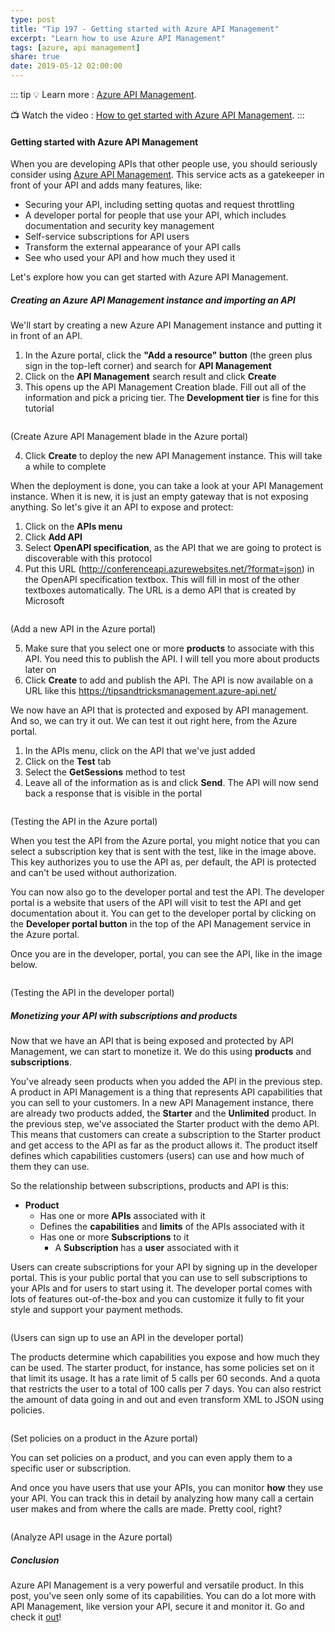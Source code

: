 ```yaml
---
type: post
title: "Tip 197 - Getting started with Azure API Management"
excerpt: "Learn how to use Azure API Management"
tags: [azure, api management]
share: true
date: 2019-05-12 02:00:00
---
```

 
::: tip
:bulb: Learn more : [Azure API Management](https://docs.microsoft.com/azure/api-management/?WT.mc_id=docs-azuredevtips-azureappsdev). 

:tv: Watch the video : [How to get started with Azure API Management](https://www.youtube.com/watch?v=gA2yxwKo0M0&list=PLLasX02E8BPCNCK8Thcxu-Y-XcBUbhFWC&index=55?WT.mc_id=youtube-azuredevtips-azureappsdev).
:::

#### Getting started with Azure API Management

When you are developing APIs that other people use, you should seriously consider using [Azure API Management](https://docs.microsoft.com/azure/api-management/?WT.mc_id=docs-azuredevtips-azureappsdev). This service acts as a gatekeeper in front of your API and adds many features, like:

* Securing your API, including setting quotas and request throttling
* A developer portal for people that use your API, which includes documentation and security key management
* Self-service subscriptions for API users
* Transform the external appearance of your API calls
* See who used your API and how much they used it

Let's explore how you can get started with Azure API Management.

##### Creating an Azure API Management instance and importing an API

We'll start by creating a new Azure API Management instance and putting it in front of an API.

1. In the Azure portal, click the **"Add a resource" button** (the green plus sign in the top-left corner) and search for **API Management**
2. Click on the **API Management** search result and click **Create**
3. This opens up the API Management Creation blade. Fill out all of the information and pick a pricing tier. The **Development tier** is fine for this tutorial

<img :src="$withBase('/files/CreateAPIManagement.png')">

(Create Azure API Management blade in the Azure portal)

4. Click **Create** to deploy the new API Management instance. This will take a while to complete

When the deployment is done, you can take a look at your API Management instance. When it is new, it is just an empty gateway that is not exposing anything. So let's give it an API to expose and protect:

1. Click on the **APIs menu**
2. Click **Add API**
3. Select **OpenAPI specification**, as the API that we are going to protect is discoverable with this protocol
4. Put this URL (http://conferenceapi.azurewebsites.net/?format=json) in the OpenAPI specification textbox. This will fill in most of the other textboxes automatically. The URL is a demo API that is created by Microsoft

<img :src="$withBase('/files/ImportingAnAPI.png')">

(Add a new API in the Azure portal)

5. Make sure that you select one or more **products** to associate with this API. You need this to publish the API. I will tell you more about products later on
6. Click **Create** to add and publish the API. The API is now available on a URL like this https://tipsandtricksmanagement.azure-api.net/

We now have an API that is protected and exposed by API management. And so, we can try it out. We can test it out right here, from the Azure portal.
1. In the APIs menu, click on the API that we've just added
2. Click on the **Test** tab
3. Select the **GetSessions** method to test
4. Leave all of the information as is and click **Send**. The API will now send back a response that is visible in the portal

<img :src="$withBase('/files/TestingTheAPI.png')">

(Testing the API in the Azure portal)

When you test the API from the Azure portal, you might notice that you can select a subscription key that is sent with the test, like in the image above.
This key authorizes you to use the API as, per default, the API is protected and can't be used without authorization. 

You can now also go to the developer portal and test the API. The developer portal is a website that users of the API will visit to test the API and get documentation about it.
You can get to the developer portal by clicking on the **Developer portal button** in the top of the API Management service in the Azure portal.

Once you are in the developer, portal, you can see the API, like in the image below. 

<img :src="$withBase('/files/TestingTheAPIInDeveloperPortal.png')">

(Testing the API in the developer portal)


##### Monetizing your API with subscriptions and products

Now that we have an API that is being exposed and protected by API Management, we can start to monetize it. We do this using **products** and **subscriptions**.

You've already seen products when you added the API in the previous step. A product in API Management is a thing that represents API capabilities that you can sell to your customers. In a new API Management instance, there are already two products added, the **Starter** and the **Unlimited** product. In the previous step, we've associated the Starter product with the demo API. This means that customers can create a subscription to the Starter product and get access to the API as far as the product allows it. The product itself defines which capabilities customers (users) can use and how much of them they can use.

So the relationship between subscriptions, products and API is this:

* **Product**
    * Has one or more **APIs** associated with it
    * Defines the **capabilities** and **limits** of the APIs associated with it
    * Has one or more **Subscriptions** to it
        *  A **Subscription** has a **user** associated with it

Users can create subscriptions for your API by signing up in the developer portal. This is your public portal that you can use to sell subscriptions to your APIs and for users to start using it. The developer portal comes with lots of features out-of-the-box and you can customize it fully to fit your style and support your payment methods.

<img :src="$withBase('/files/DeveloperPortal.png')">

(Users can sign up to use an API in the developer portal)

The products determine which capabilities you expose and how much they can be used. The starter product, for instance, has some policies set on it that limit its usage. It has a rate limit of 5 calls per 60 seconds. And a quota that restricts the user to a total of 100 calls per 7 days. You can also restrict the amount of data going in and out and even transform XML to JSON using policies.

<img :src="$withBase('/files/ProductPolicies.png')">

(Set policies on a product in the Azure portal)

You can set policies on a product, and you can even apply them to a specific user or subscription. 

And once you have users that use your APIs, you can monitor **how** they use your API. You can track this in detail by analyzing how many call a certain user makes and from where the calls are made. Pretty cool, right?

<img :src="$withBase('/files/AnalyzeUsage.png')">

(Analyze API usage in the Azure portal)

##### Conclusion

Azure API Management is a very powerful and versatile product. In this post, you've seen only some of its capabilities. You can do a lot more with API Management, like version your API, secure it and monitor it. Go and check it [out](https://azure.microsoft.com/services/api-management?WT.mc_id=azure-azuredevtips-azureappsdev)!

